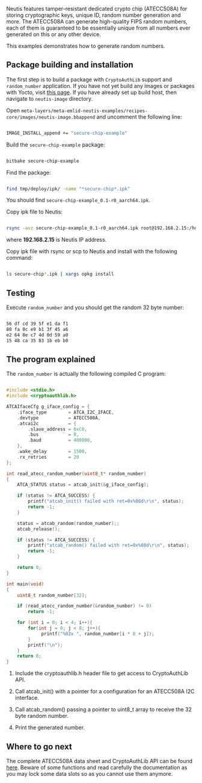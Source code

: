 Neutis features tamper-resistant dedicated crypto chip (ATECC508A) for storing cryptographic keys, unique ID,
random number generation and more. The ATECC508A can generate high-quality FIPS random numbers, each of them
is guaranteed to be essentially unique from all numbers ever generated on this or any other device.

This examples demonstrates how to generate random numbers.

## Package building and installation

The first step is to build a package with ```CryptoAuthLib``` support and ```random_number``` application.
If you have not yet build any images or packages with Yocto, visit [this page](../yocto/tutorial.md).
If you have already set up build host, then navigate to ```neutis-image``` directory.

Open ```meta-layers/meta-emlid-neutis-examples/recipes-core/images/neutis-image.bbappend```
and uncomment the following line:

```bash

IMAGE_INSTALL_append += "secure-chip-example"


```

Build the ```secure-chip-example``` package:

```bash

bitbake secure-chip-example


```

Find the package:

```bash

find tmp/deploy/ipk/ -name "*secure-chip*.ipk"

```

You should find ```secure-chip-example_0.1-r0_aarch64.ipk```.

Copy ipk file to Neutis:

```bash

rsync -avz secure-chip-example_0.1-r0_aarch64.ipk root@192.168.2.15:/home/root

```

where **192.168.2.15** is Neutis IP address.

Copy ipk file with rsync or scp to Neutis and install with the following command:

```bash

ls secure-chip*.ipk | xargs opkg install

```

## Testing

Execute ```random_number``` and you should get the random 32 byte number:

```bash

56 df cd 39 5f e1 da f1
80 fa 0c e9 b1 3f 45 a6
e2 64 8e c7 4d 0d 59 a0
15 48 ca 35 83 1b eb b0

```

## The program explained

The ```random_number``` is actually the following compiled C program:

```c

#include <stdio.h>
#include <cryptoauthlib.h>

ATCAIfaceCfg g_iface_config = {
    .iface_type        = ATCA_I2C_IFACE,
    .devtype           = ATECC508A,
    .atcai2c           = {
        .slave_address = 0xC0,
        .bus           = 0,
        .baud          = 400000,
    },
    .wake_delay        = 1500,
    .rx_retries        = 20
};

int read_atecc_random_number(uint8_t* random_number)
{
    ATCA_STATUS status = atcab_init(&g_iface_config);

    if (status != ATCA_SUCCESS) {
        printf("atcab_init() failed with ret=0x%08d\r\n", status);
        return -1;
    }

    status = atcab_random(random_number);;
    atcab_release();

    if (status != ATCA_SUCCESS) {
        printf("atcab_random() failed with ret=0x%08d\r\n", status);
        return -1;
    }

    return 0;
}

int main(void)
{
    uint8_t random_number[32];

    if (read_atecc_random_number(&random_number) != 0)
        return -1;

    for (int i = 0; i < 4; i++){
        for(int j = 0; j < 8; j++){
             printf("%02x ", random_number[i * 8 + j]);
        }
        printf("\n");
    }
    return 0;
}

```

1) Include the cryptoauthlib.h header file to get access to CryptoAuthLib API.

2) Call atcab_init() with a pointer for a configuration for an ATECC508A I2C
interface.

3) Call atcab_random() passing a pointer to uint8_t array to receive the 32 byte random number.

4) Print the generated number.

## Where to go next

The complete ATECC508A data sheet and CryptoAuthLib API can be found
[here](http://ww1.microchip.com/downloads/en/DeviceDoc/20005927A.pdf).
Beware of some functions and read carefully the documentation as you may lock some data slots
so as you cannot use them anymore.
